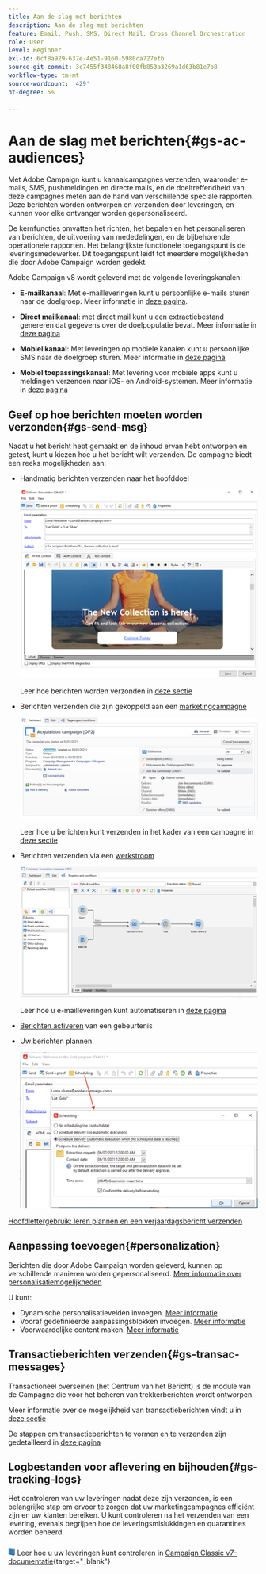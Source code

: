 ```yaml
---
title: Aan de slag met berichten
description: Aan de slag met berichten
feature: Email, Push, SMS, Direct Mail, Cross Channel Orchestration
role: User
level: Beginner
exl-id: 6cf8a929-637e-4e51-9160-5980ca727efb
source-git-commit: 3c7455f348468a8f00fb853a3269a1d63b81e7b8
workflow-type: tm+mt
source-wordcount: '429'
ht-degree: 5%

---
```


# Aan de slag met berichten{#gs-ac-audiences}

Met Adobe Campaign kunt u kanaalcampagnes verzenden, waaronder e-mails, SMS, pushmeldingen en directe mails, en de doeltreffendheid van deze campagnes meten aan de hand van verschillende speciale rapporten. Deze berichten worden ontworpen en verzonden door leveringen, en kunnen voor elke ontvanger worden gepersonaliseerd.

De kernfuncties omvatten het richten, het bepalen en het personaliseren van berichten, de uitvoering van mededelingen, en de bijbehorende operationele rapporten. Het belangrijkste functionele toegangspunt is de leveringsmedewerker. Dit toegangspunt leidt tot meerdere mogelijkheden die door Adobe Campaign worden gedekt.

Adobe Campaign v8 wordt geleverd met de volgende leveringskanalen:

* **E-mailkanaal**: Met e-mailleveringen kunt u persoonlijke e-mails sturen naar de doelgroep. Meer informatie in [deze pagina](../send/email.md).

* **Direct mailkanaal**: met direct mail kunt u een extractiebestand genereren dat gegevens over de doelpopulatie bevat.  Meer informatie in [deze pagina](../send/direct-mail.md)

* **Mobiel kanaal**: Met leveringen op mobiele kanalen kunt u persoonlijke SMS naar de doelgroep sturen.  Meer informatie in [deze pagina](../send/sms.md)

* **Mobiel toepassingskanaal**: Met levering voor mobiele apps kunt u meldingen verzenden naar iOS- en Android-systemen.  Meer informatie in [deze pagina](../send/push.md)

<!--
* **LINE channel**: LINE deliveries let you send messages on LINE, an instant messaging application available on all smartphones. Learn more in [this page](../send/line.md)
-->

## Geef op hoe berichten moeten worden verzonden{#gs-send-msg}

Nadat u het bericht hebt gemaakt en de inhoud ervan hebt ontworpen en getest, kunt u kiezen hoe u het bericht wilt verzenden. De campagne biedt een reeks mogelijkheden aan:

* Handmatig berichten verzenden naar het hoofddoel

   ![](assets/send-email.png)

   Leer hoe berichten worden verzonden in [deze sectie](../send/send.md)

* Berichten verzenden die zijn gekoppeld aan een [marketingcampagne](campaigns.md)

   ![](assets/deliveries-in-a-campaign.png)

   Leer hoe u berichten kunt verzenden in het kader van een campagne in [deze sectie](https://experienceleague.adobe.com/docs/campaign/automation/campaign-orchestration/marketing-campaign-deliveries.html)

* Berichten verzenden via een [werkstroom](../config/workflows.md)

   ![](assets/send-in-a-wf.png)

   Leer hoe u e-mailleveringen kunt automatiseren in [deze pagina](../../automation/workflow/delivery.md)

* [Berichten activeren](../send/transactional.md) van een gebeurtenis

* Uw berichten plannen

   ![](assets/schedule-send.png)

[Hoofdlettergebruik: leren plannen en een verjaardagsbericht verzenden](../../automation/workflow/send-a-birthday-email.md)


## Aanpassing toevoegen{#personalization}

Berichten die door Adobe Campaign worden geleverd, kunnen op verschillende manieren worden gepersonaliseerd. [Meer informatie over personalisatiemogelijkheden](../send/personalize.md)

U kunt:

* Dynamische personalisatievelden invoegen. [Meer informatie](../send/personalization-fields.md)
* Vooraf gedefinieerde aanpassingsblokken invoegen. [Meer informatie](../send/personalization-blocks.md)
* Voorwaardelijke content maken. [Meer informatie](../send/conditions.md)

## Transactieberichten verzenden{#gs-transac-messages}

Transactioneel overseinen (het Centrum van het Bericht) is de module van de Campagne die voor het beheren van trekkerberichten wordt ontworpen.

Meer informatie over de mogelijkheid van transactieberichten vindt u in [deze sectie](../architecture/architecture.md#transac-msg-archi)

De stappen om transactieberichten te vormen en te verzenden zijn gedetailleerd in [deze pagina](../send/transactional.md)


## Logbestanden voor aflevering en bijhouden{#gs-tracking-logs}

Het controleren van uw leveringen nadat deze zijn verzonden, is een belangrijke stap om ervoor te zorgen dat uw marketingcampagnes efficiënt zijn en uw klanten bereiken. U kunt controleren na het verzenden van een levering, evenals begrijpen hoe de leveringsmislukkingen en quarantines worden beheerd.

![](../assets/do-not-localize/book.png) Leer hoe u uw leveringen kunt controleren in [Campaign Classic v7-documentatie](https://experienceleague.adobe.com/docs/campaign-classic/using/sending-messages/monitoring-deliveries/about-delivery-monitoring.html#sending-messages){target="_blank"}

